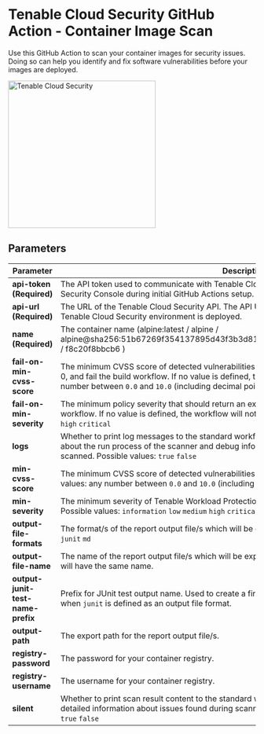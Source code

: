 # Tenable Cloud Security GitHub Action - Container Image Scan

Use this GitHub Action to scan your container images for security issues. Doing so can help
you identify and fix software vulnerabilities before your images are deployed.

<img alt="Tenable Cloud Security" src="../../media/logo.svg " width="300" />

## Parameters

| Parameter                         | Description                                                                                                                                                                                                                                                           | Default       | Example                       |
|-----------------------------------|-----------------------------------------------------------------------------------------------------------------------------------------------------------------------------------------------------------------------------------------------------------------------|---------------|-------------------------------|
| **api-token** **(Required)**      | The API token used to communicate with Tenable Cloud Security. Generated in the Tenable Cloud Security Console during initial GitHub Actions setup.                                                                                                                   |               |                               |
| **api-url** **(Required)**        | The URL of the Tenable Cloud Security API. The API URL varies based on the region in which your Tenable Cloud Security environment is deployed.                                                                                                                       |               | `https://us.app.ermetic.com/` |
| **name** **(Required)**           | The container name (alpine:latest / alpine /  alpine@sha256:51b67269f354137895d43f3b3d810bfacd3945438e94dc5ac55fdac340352f48 / f8c20f8bbcb6 )                                                                                                                         |               | `alpine:latest`               |
| **fail-on-min-cvss-score**        | The minimum CVSS score of detected vulnerabilities that should return an exit code different from 0, and fail the build workflow. If no value is defined, the workflow will not fail. Possible values: any number between `0.0` and `10.0` (including decimal points) |               | `7.8`                         |
| **fail-on-min-severity**          | The minimum policy severity that should return an exit code different from 0, and fail the build workflow. If no value is defined, the workflow will not fail. Possible values: `information` `low` `medium` `high` `critical`                                        |               | `critical`                    |
| **logs**                          | Whether to print log messages to the standard workflow output. Log messages include information about the run process of the scanner and debug information, such as the number of files/lines scanned. Possible values: `true` `false`                                | `false`       | `true`                        |
| **min-cvss-score**                | The minimum CVSS score of detected vulnerabilities that you want included in the scan. Possible values: any number between `0.0` and `10.0` (including decimal points)                                                                                                |               | `5.0`                         |
| **min-severity**                  | The minimum severity of Tenable Workload Protection policies that you want included in the scan. Possible values: `information` `low` `medium` `high` `critical`                                                                                                      | `information` | `medium`                      |
| **output-file-formats**           | The format/s of the report output file/s which will be exported. Possible values: `cyclonedx` `json` `junit` `md`                                                                                                                                                     |               | `json,csv`                    |
| **output-file-name**              | The name of the report output file/s which will be exported. If multiple formats are selected, all files will have the same name.                                                                                                                                     | `results`     | `results`                     |
| **output-junit-test-name-prefix** | Prefix for JUnit test output name. Used to create a first-level hierarchy in test results. Can be used when `junit` is defined as an output file format.                                                                                                              |               | `Scan1`                       |
| **output-path**                   | The export path for the report output file/s.                                                                                                                                                                                                                         |               | `results/`                    |
| **registry-password**             | The password for your container registry.                                                                                                                                                                                                                             |               |                               |
| **registry-username**             | The username for your container registry.                                                                                                                                                                                                                             |               |                               |
| **silent**                        | Whether to print scan result content to the standard workflow output. Scan result output contains detailed information about issues found during scanning. Independent from logs. Possible values: `true` `false`                                                     | `false`       | `true`                        |